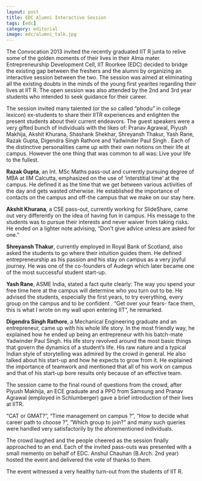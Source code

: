 ```yaml
---
layout: post
title: EDC Alumni Interactive Session
tags: [edc]
category: editorial
image: edc/alumni_talk.jpg
---
```


The Convocation 2013 invited the recently graduated IIT R junta to relive some of the golden moments of their lives in their Alma mater. Entrepreneurship Development Cell, IIT Roorkee (EDC) decided to bridge the existing gap between the freshers and the alumni by organizing an interactive session between the two. The session was aimed at eliminating all the existing doubts in the minds of the young first yearites regarding their lives at IIT R. The open session was also attended by the 2nd and 3rd year students who intended to seek guidance for their career.

The session invited many talented (or the so called “phodu” in college lexicon) ex-students to share their IITR experiences and enlighten the present students about their current endeavors. The guest speakers were a very gifted bunch of individuals with the likes of: Pranav Agrawal, Piyush Makhija, Akshit Khurana, Shashank Shekhar, Shreyansh Thakur, Yash Rane, Razak Gupta, Digendra Singh Rathore and Yadwinder Paul Singh . Each of the distinctive personalities came up with their own notions on their life at campus. However the one thing that was common to all was: Live your life to the fullest.

**Razak Gupta**, an Int. MSc Maths pass-out and currently pursuing degree of MBA at IIM Calcutta, emphasized on the use of ‘interstitial time’ at the campus. He defined it as the time that we get between various activities of the day and gets wasted otherwise. He established the importance of contacts on the campus and off-the campus that we make on our stay here.

**Akshit Khurana**, a CSE pass-out, currently working for SlideShare, came out very differently on the idea of having fun in campus. His message to the students was to pursue their interests and never waiver from taking risks.  He ended on a lighter note advising, “Don’t give advice unless are asked for one.”

**Shreyansh Thakur**, currently employed in Royal Bank of Scotland, also asked the students to go where their intuition guides them. He defined entrepreneurship as his passion and his stay on campus as a very joyful journey. He was one of the co-founders of Audegn which later became one of the most successful student start-up. 

**Yash Rane**, ASME India, stated a fact quite clearly: The way you spend your free time here at the campus will determine who you turn out to be. He advised the students, especially the first years, to try everything, every group on the campus and to be confident . “Get over your fears- face them, this is what I wrote on my wall upon entering IIT”, he remarked.
 
**Digendra Singh Rathore**, a Mechanical Engineering graduate and an entrepreneur, came up with his whole life story. In the most friendly way, he explained how he ended up being an entrepreneur with his batch-mate Yadwinder Paul Singh. His life story revolved around the most basic things that govern the dynamics of a student’s life. His raw nature and a typical Indian style of storytelling was admired by the crowd in general. He also talked about his start-up and how he expects to grow from it. He explained the importance of teamwork and mentioned that all of his work on campus and that of his start-up bore results only because of an effective team.

The session came to the final round of questions from the crowd, after Piyush Makhija, an ECE graduate and a PPO from Samsung  and Pranav Agrawal (employed in Schlumberger) gave a brief introduction of their lives at IITR.

“CAT or GMAT?”, “Time management on campus ?”, “How to decide what career path to choose ?”, “Which group to join?” and many such queries were handled very satisfactorily by the aforementioned individuals. 

The crowd laughed and the people cheered as the session finally approached to an end. Each of the invited pass-outs was presented with a small memento on behalf of EDC. Anshul Chauhan (B.Arch. 2nd year) hosted the event and delivered the vote of thanks to them.

The event witnessed a very healthy turn-out from the students of IIT R.